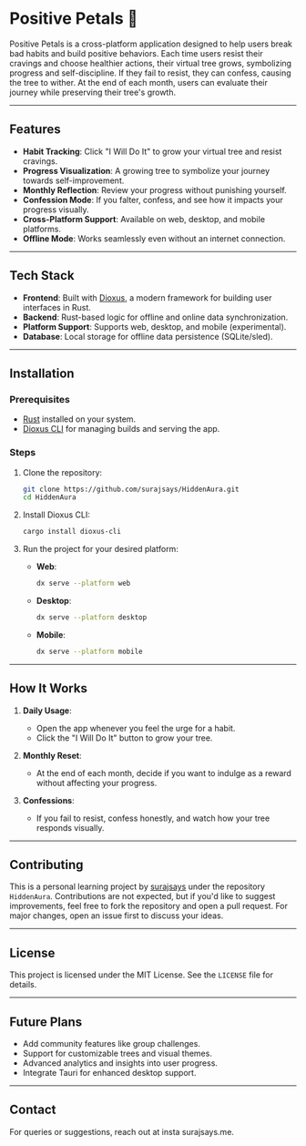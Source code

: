 # Positive Petals 🌱

Positive Petals is a cross-platform application designed to help users break bad habits and build positive behaviors. Each time users resist their cravings and choose healthier actions, their virtual tree grows, symbolizing progress and self-discipline. If they fail to resist, they can confess, causing the tree to wither. At the end of each month, users can evaluate their journey while preserving their tree's growth.

---

## Features

- **Habit Tracking**: Click "I Will Do It" to grow your virtual tree and resist cravings.
- **Progress Visualization**: A growing tree to symbolize your journey towards self-improvement.
- **Monthly Reflection**: Review your progress without punishing yourself.
- **Confession Mode**: If you falter, confess, and see how it impacts your progress visually.
- **Cross-Platform Support**: Available on web, desktop, and mobile platforms.
- **Offline Mode**: Works seamlessly even without an internet connection.

---

## Tech Stack

- **Frontend**: Built with [Dioxus](https://dioxuslabs.com/), a modern framework for building user interfaces in Rust.
- **Backend**: Rust-based logic for offline and online data synchronization.
- **Platform Support**: Supports web, desktop, and mobile (experimental).
- **Database**: Local storage for offline data persistence (SQLite/sled).

---

## Installation

### Prerequisites
- [Rust](https://www.rust-lang.org/tools/install) installed on your system.
- [Dioxus CLI](https://dioxuslabs.com/) for managing builds and serving the app.

### Steps

1. Clone the repository:
   ```bash
   git clone https://github.com/surajsays/HiddenAura.git
   cd HiddenAura
   ```

2. Install Dioxus CLI:
   ```bash
   cargo install dioxus-cli
   ```

3. Run the project for your desired platform:
   - **Web**:
     ```bash
     dx serve --platform web
     ```
   - **Desktop**:
     ```bash
     dx serve --platform desktop
     ```
   - **Mobile**:
     ```bash
     dx serve --platform mobile
     ```

---

## How It Works

1. **Daily Usage**:
   - Open the app whenever you feel the urge for a habit.
   - Click the "I Will Do It" button to grow your tree.

2. **Monthly Reset**:
   - At the end of each month, decide if you want to indulge as a reward without affecting your progress.

3. **Confessions**:
   - If you fail to resist, confess honestly, and watch how your tree responds visually.

---

## Contributing

This is a personal learning project by [surajsays](https://github.com/surajsays) under the repository `HiddenAura`. Contributions are not expected, but if you'd like to suggest improvements, feel free to fork the repository and open a pull request. For major changes, open an issue first to discuss your ideas.

---

## License

This project is licensed under the MIT License. See the `LICENSE` file for details.

---

## Future Plans

- Add community features like group challenges.
- Support for customizable trees and visual themes.
- Advanced analytics and insights into user progress.
- Integrate Tauri for enhanced desktop support.

---

## Contact

For queries or suggestions, reach out at insta surajsays.me.
